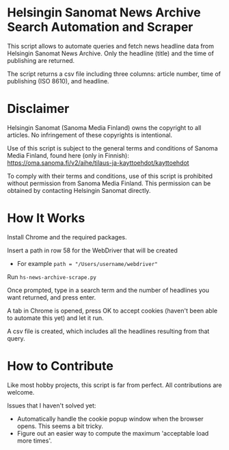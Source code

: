 # Helsingin Sanomat News Archive Search Automation and Scraper

This script allows to automate queries and fetch news headline data from Helsingin Sanomat News Archive. Only the headline (title) and the time of publishing are returned.

The script returns a csv file including three columns: article number, time of publishing (ISO 8610), and headline.



# Disclaimer

Helsingin Sanomat (Sanoma Media Finland) owns the copyright to all articles. No infringement of these copyrights is intentional.

Use of this script is subject to the general terms and conditions of Sanoma Media Finland, found here (only in Finnish):
https://oma.sanoma.fi/v2/aihe/tilaus-ja-kayttoehdot/kayttoehdot

To comply with their terms and conditions, use of this script is prohibited without permission from Sanoma Media Finland. This permission can be obtained by contacting Helsingin Sanomat directly.



# How It Works

Install Chrome and the required packages.

Insert a path in row 58 for the WebDriver that will be created
- For example `path = "/Users/username/webdriver"`

Run `hs-news-archive-scrape.py`

Once prompted, type in a search term and the number of headlines you want returned, and press enter. 

A tab in Chrome is opened, press OK to accept cookies (haven't been able to automate this yet) and let it run.

A csv file is created, which includes all the headlines resulting from that query.



# How to Contribute

Like most hobby projects, this script is far from perfect. All contributions are welcome.

Issues that I haven't solved yet:
- Automatically handle the cookie popup window when the browser opens. This seems a bit tricky.
- Figure out an easier way to compute the maximum 'acceptable load more times'.



